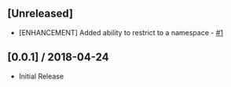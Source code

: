 ## [Unreleased]

- [ENHANCEMENT] Added ability to restrict to a namespace - [#1](/jeffersongirao/source-ranges-controller/issues/1)

## [0.0.1] / 2018-04-24

- Initial Release